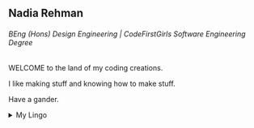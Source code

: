 ## Nadia Rehman 
###### BEng (Hons) Design Engineering | CodeFirstGirls Software Engineering Degree

WELCOME to the land of my coding creations.

I like making stuff and knowing how to make stuff. 

Have a gander. 

<details>
  <summary>My Lingo</summary>
  <br>
<img height="50" width="50" alt="Python Logo" src="https://cdn.jsdelivr.net/gh/devicons/devicon/icons/python/python-original.svg"/>
<img height="50" width="50" alt="MySQL Logo" src="https://cdn.jsdelivr.net/gh/devicons/devicon@latest/icons/mysql/mysql-original-wordmark.svg"/>
<img height="50" width="50" alt="MySQL Logo" src="https://cdn.jsdelivr.net/gh/devicons/devicon@latest/icons/linux/linux-original.svg"/>
<img height="50" width="50" alt="MySQL Logo" src="https://cdn.jsdelivr.net/gh/devicons/devicon@latest/icons/arduino/arduino-original-wordmark.svg"/>
</details>
